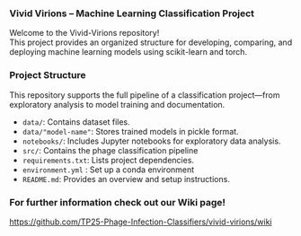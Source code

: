 ### Vivid Virions – Machine Learning Classification Project

Welcome to the Vivid-Virions repository!  
This project provides an organized structure for developing, comparing, and deploying machine learning models using scikit-learn and torch.

### Project Structure

This repository supports the full pipeline of a classification project—from exploratory analysis to model training and documentation.

- `data/`: Contains dataset files.
- `data/"model-name"`: Stores trained models in pickle format.
- `notebooks/`: Includes Jupyter notebooks for exploratory data analysis.
- `src/`: Contains the phage classification pipeline
- `requirements.txt`: Lists project dependencies.
- `environment.yml` : Set up a conda environment
- `README.md`: Provides an overview and setup instructions.


### For further information check out our Wiki page!  
https://github.com/TP25-Phage-Infection-Classifiers/vivid-virions/wiki
